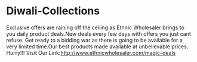 Diwali-Collections
==================

Exclusive offers are raining off the ceiling as Ethnic Wholesaler brings to you daily product deals.New deals every few days with offers you just cant refuse. Get ready to a bidding war as there is going to be available for a very limited time.Our best products made available at unbelievable prices. Hurry!!! Visit Our Link:http://www.ethnicwholesaler.com/magic-deals
